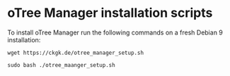 # oTree Manager installation scripts

To install oTree Manager run the following commands on a fresh Debian 9 installation:

``wget https://ckgk.de/otree_manager_setup.sh``

``sudo bash ./otree_maanger_setup.sh``
